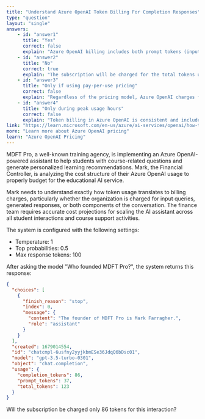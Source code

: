 ```yaml
---
title: "Understand Azure OpenAI Token Billing For Completion Responses"
type: "question"
layout: "single"
answers:
    - id: "answer1"
      title: "Yes"
      correct: false
      explain: "Azure OpenAI billing includes both prompt tokens (input) and completion tokens (output), so the total charge would be based on all 123 tokens, not just the 86 completion tokens."
    - id: "answer2"
      title: "No"
      correct: true
      explain: "The subscription will be charged for the total tokens used (123), which includes both the 37 prompt tokens and 86 completion tokens, not just the completion tokens alone."
    - id: "answer3"
      title: "Only if using pay-per-use pricing"
      correct: false
      explain: "Regardless of the pricing model, Azure OpenAI charges for both prompt and completion tokens, not just completion tokens."
    - id: "answer4"
      title: "Only during peak usage hours"
      correct: false
      explain: "Token billing in Azure OpenAI is consistent and includes both prompt and completion tokens regardless of the time of usage."
link: "https://learn.microsoft.com/en-us/azure/ai-services/openai/how-to/manage-costs"
more: "Learn more about Azure OpenAI pricing"
learn: "Azure OpenAI Pricing"
---
```


MDFT Pro, a well-known training agency, is implementing an Azure OpenAI-powered assistant to help students with course-related questions and generate personalized learning recommendations. Mark, the Financial Controller, is analyzing the cost structure of their Azure OpenAI usage to properly budget for the educational AI service. 

Mark needs to understand exactly how token usage translates to billing charges, particularly whether the organization is charged for input queries, generated responses, or both components of the conversation. The finance team requires accurate cost projections for scaling the AI assistant across all student interactions and course support activities.

The system is configured with the following settings:
- Temperature: 1
- Top probabilities: 0.5  
- Max response tokens: 100

After asking the model "Who founded MDFT Pro?", the system returns this response:

```json
{
  "choices": [
    {
      "finish_reason": "stop",
      "index": 0,
      "message": {
        "content": "The founder of MDFT Pro is Mark Farragher.",
        "role": "assistant"
      }
    }
  ],
  "created": 1679014554,
  "id": "chatcmpl-6usfny2yyjkbmESe36JdqQ6bDsc01",
  "model": "gpt-3.5-turbo-0301",
  "object": "chat.completion",
  "usage": {
    "completion_tokens": 86,
    "prompt_tokens": 37,
    "total_tokens": 123
  }
}
```

Will the subscription be charged only 86 tokens for this interaction?
